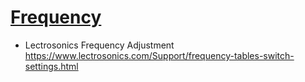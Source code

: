 # [Frequency](https://en.wikipedia.org/wiki/Frequency)

  - Lectrosonics Frequency Adjustment https://www.lectrosonics.com/Support/frequency-tables-switch-settings.html
